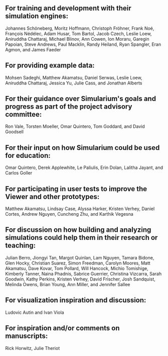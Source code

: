 ## For training and development with their simulation engines:
Johannes Schöneberg, Moritz Hoffmann, Christoph Fröhner, Frank Noé, François Nédélec, Adam Husar, Tom Bartol, Jacob Czech, Leslie Loew, Aniruddha Chattaraj, Michael Blinov, Ann Cowen, Ion Moraru, Garegin Papoian, Steve Andrews, Paul Macklin, Randy Heiland, Ryan Spangler, Eran Agmon, and James Faeder

## For providing example data:
Mohsen Sadeghi, Matthew Akamatsu, Daniel Serwas, Leslie Loew, Aniruddha Chattaraj, Jessica Yu, Julie Cass, and Jonathan Alberts

## For their guidance over Simularium's goals and progress as part of the project advisory committee:
Ron Vale, Torsten Moeller, Omar Quintero, Tom Goddard, and David Goodsell

## For their input on how Simularium could be used for education:
Omar Quintero, Derek Applewhite, Le Paliulis, Erin Dolan, Lalitha Jayant, and Carlos Goller

## For participating in user tests to improve the Viewer and other prototypes:
Matthew Akamatsu, Lindsay Case, Alyssa Harker, Kristen Verhey, Daniel Cortes, Andrew Nguyen, Cuncheng Zhu, and Karthik Vegesna

## For discussion on how building and analyzing simulations could help them in their research or teaching:
Julian Berro, Jiongyi Tan, Margot Quinlan, Lam Nguyen, Tamara Bidone, Glen Hocky, Christian Suarez, Simon Freedman, Carolyn Moores, Matt Akamatsu, Dave Kovar, Tom Pollard, Will Hancock, Michio Tomishige, Kimberly Tanner, Naina Phadnis, Sabrice Guerrier, Christina Vizcarra, Sarah Goodwin, Kathy Perkins, Kristen Verhey, David Frischer, Josh Sandquist, Melinda Owens, Brian Young, Ann Miller, and Jennifer Sallee 

## For visualization inspiration and discussion:
Ludovic Autin and Ivan Viola

## For inspiration and/or comments on manuscripts:
Rick Horwitz, Julie Theriot